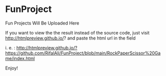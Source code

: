 # FunProject
Fun Projects Will Be Uploaded Here

If you want to view the the result instead of the source code, just visit http://htmlpreview.github.io/? and paste the html url in the field

i. e. : 
http://htmlpreview.github.io/?https://github.com/RifalAli/FunProject/blob/main/RockPaperScissor%20Game/index.html

Enjoy!
